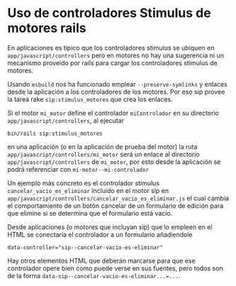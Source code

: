 # Uso de controladores Stimulus de motores rails

En aplicaciones es típico que los controladores stimulus se ubiquen
en `app/javascript/controllers` pero en motores no hay una sugerencia
ni un mecanismo proveido por rails para cargar los controladores stimulus
de motores.

Usando `esbuild` nos ha funcionado emplear `--preserve-symlinks` y
enlaces desde la aplicación a los controladores de los motores. Por eso
sip provee la tarea rake `sip:stimulus_motores` que crea los enlaces.

Si el motor `mi_motor` define el controlador `miControlador` en su
directorio `app/javascript/controllers`, al ejecutar
```
bin/rails sip:stimulus_motores
``` 
en una aplicación (o en la aplicación de prueba del motor) la ruta
`app/javascript/controllers/mi_motor` será un enlace
al directorio `app/javascript/controllers` de `mi_motor`, por esto
desde la aplicación se podrá referenciar con
`mi-motor--mi-controlador`

Un ejemplo más concreto es el controlador stimulus 
`cancelar_vacio_es_eliminar` incluido en el motor sip en
`app/javascript/controllers/cancelar_vacio_es_eliminar.js` 
el cual cambia el comportamiento de un botón cancelar de un formulario
de edición para que elimine si se determina que el formulario
está vacío.

Desde aplicaciones (o motores que incluyan sip) que lo empleen
en el HTML se conectaría el controlador a un formulario añadiendole
```
data-controller="sip--cancelar-vacio-es-eliminar"
```
Hay otros elementos HTML que deberán marcarse para que ese controlador opere
bien como puede verse en sus fuentes, pero todos son de la forma 
`data-sip--cancelar-vacio-es-eliminar...=...`.
